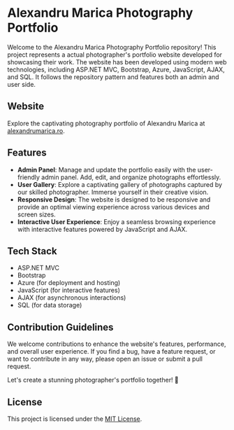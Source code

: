 # Alexandru Marica Photography Portfolio

Welcome to the Alexandru Marica Photography Portfolio repository! This project represents a actual photographer's portfolio website developed for showcasing their work. The website has been developed using modern web technologies, including ASP.NET MVC, Bootstrap, Azure, JavaScript, AJAX, and SQL. It follows the repository pattern and features both an admin and user side.

## Website

Explore the captivating photography portfolio of Alexandru Marica at [alexandrumarica.ro](https://www.alexandrumarica.ro/).

## Features

- **Admin Panel**: Manage and update the portfolio easily with the user-friendly admin panel. Add, edit, and organize photographs effortlessly.
- **User Gallery**: Explore a captivating gallery of photographs captured by our skilled photographer. Immerse yourself in their creative vision.
- **Responsive Design**: The website is designed to be responsive and provide an optimal viewing experience across various devices and screen sizes.
- **Interactive User Experience**: Enjoy a seamless browsing experience with interactive features powered by JavaScript and AJAX.

## Tech Stack

- ASP.NET MVC
- Bootstrap
- Azure (for deployment and hosting)
- JavaScript (for interactive features)
- AJAX (for asynchronous interactions)
- SQL (for data storage)

## Contribution Guidelines

We welcome contributions to enhance the website's features, performance, and overall user experience. If you find a bug, have a feature request, or want to contribute in any way, please open an issue or submit a pull request.

Let's create a stunning photographer's portfolio together! 📸

## License

This project is licensed under the [MIT License](LICENSE).
